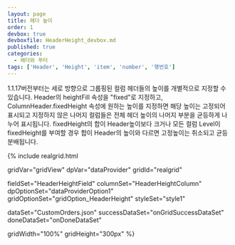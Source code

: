 ```yaml
---
layout: page
title: 헤더 높이
order: 1
devbox: true
devboxfile: HeaderHeight_devbox.md
published: true
categories:
  - 헤더와 푸터
tags: ['Header', 'Height', 'item', 'number', '행번호']
---
```


1.1.17버전부터는 세로 방향으로 그룹핑된 컬럼 헤더들의 높이를 개별적으로 지정할 수 있습니다.
Header의 heightFill 속성을 "fixed"로 지정하고, ColumnHeader.fixedHeight 속성에 원하는 높이를 지정하면 해당 높이는 고정되어 표시되고 지정하지 않은 나머지 컬럼들은 전체 헤더 높이의 나머지 부분을 균등하게 나누어 표시됩니다.
fixedHeight의 합이 Header높이보다 크거나 모든 컬럼 Level이 fixedHeight를 부여할 경우 합이 Header의 높이와 다르면 고정높이는 취소되고 균등분배됩니다.

<script>
  var onGridSuccessDataSet = function(data, textStatus, jqXHR) {
    dataProvider.setRows(data);
  }
  var onDoneDataSet = function() {

  }
</script>

{% include realgrid.html

  gridVar="gridView"
  dpVar="dataProvider"
  gridId="realgrid"

  fieldSet="HeaderHeightField"
  columnSet="HeaderHeightColumn"
  dpOptionSet="dataProviderOption1"
  gridOptionSet="gridOption_HeaderHeight"
  styleSet="style1"

  dataSet="CustomOrders.json"
  successDataSet="onGridSuccessDataSet"
  doneDataSet="onDoneDataSet"

  gridWidth="100%"
  gridHeight="300px" %}
